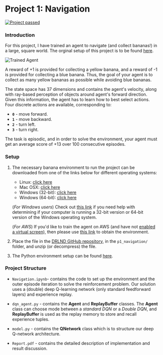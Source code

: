 [//]: # (Image References)

[image1]: https://user-images.githubusercontent.com/10624937/42135619-d90f2f28-7d12-11e8-8823-82b970a54d7e.gif "Trained Agent"

# Project 1: Navigation

[![Project passed](https://img.shields.io/badge/project-passed-success.svg)](https://img.shields.io/badge/project-passed-success.svg)

### Introduction

For this project, I have trained an agent to navigate (and collect bananas!) in a large, square world. The orginal setup of this project is to be found [here](https://github.com/udacity/deep-reinforcement-learning/tree/master/p1_navigation).

![Trained Agent][image1]

A reward of +1 is provided for collecting a yellow banana, and a reward of -1 is provided for collecting a blue banana.  Thus, the goal of your agent is to collect as many yellow bananas as possible while avoiding blue bananas.  

The state space has 37 dimensions and contains the agent's velocity, along with ray-based perception of objects around agent's forward direction.  Given this information, the agent has to learn how to best select actions.  Four discrete actions are available, corresponding to:
- **`0`** - move forward.
- **`1`** - move backward.
- **`2`** - turn left.
- **`3`** - turn right.

The task is episodic, and in order to solve the environment, your agent must get an average score of +13 over 100 consecutive episodes.

### Setup

1. The necessary banana environment to run the project can be downloaded from one of the links below for different operating systems:
    - Linux: [click here](https://s3-us-west-1.amazonaws.com/udacity-drlnd/P1/Banana/Banana_Linux.zip)
    - Mac OSX: [click here](https://s3-us-west-1.amazonaws.com/udacity-drlnd/P1/Banana/Banana.app.zip)
    - Windows (32-bit): [click here](https://s3-us-west-1.amazonaws.com/udacity-drlnd/P1/Banana/Banana_Windows_x86.zip)
    - Windows (64-bit): [click here](https://s3-us-west-1.amazonaws.com/udacity-drlnd/P1/Banana/Banana_Windows_x86_64.zip)
    
    (_For Windows users_) Check out [this link](https://support.microsoft.com/en-us/help/827218/how-to-determine-whether-a-computer-is-running-a-32-bit-version-or-64) if you need help with determining if your computer is running a 32-bit version or 64-bit version of the Windows operating system.

    (_For AWS_) If you'd like to train the agent on AWS (and have not [enabled a virtual screen](https://github.com/Unity-Technologies/ml-agents/blob/master/docs/Training-on-Amazon-Web-Service.md)), then please use [this link](https://s3-us-west-1.amazonaws.com/udacity-drlnd/P1/Banana/Banana_Linux_NoVis.zip) to obtain the environment.

2. Place the file in the [DRLND GitHub repository](https://github.com/udacity/deep-reinforcement-learning), in the `p1_navigation/` folder, and unzip (or decompress) the file. 

3. The Python environment setup can be found [here](https://github.com/udacity/deep-reinforcement-learning#dependencies).

### Project Structure

+ `Navigation.ipynb`- contains the code to set up the environment and the outer episode iteration to solve the reinforcement problem. Our solution uses a (double) deep Q-learning network (only standard feedforward layers) and experience replay.

+ `dqn_agent.py` - contains the **Agent** and **ReplayBuffer** classes. The **Agent** class can choose mode between a *standard DQN* or a *Double DQN*, and **ReplayBuffer** is used as the replay memory to store and recall experience tuples.

+ `model.py` - contains the **QNetwork** class which is to structure our deep Q-network architecture. 

+ `Report.pdf` - contains the detailed description of implementation and result discussion. 


